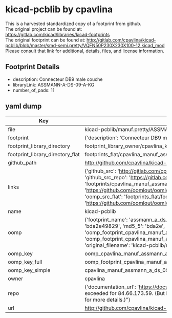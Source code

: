 # kicad-pcblib by cpavlina  
This is a harvested standardized copy of a footprint from github.  
The original project can be found at:  
https://gitlab.com/kicad/libraries/kicad-footprints  
The original footprint can be found at:
http://gitlab.com/cpavlina/kicad-pcblib/blob/master/smd-semi.pretty/VQFN50P230X230X100-12.kicad_mod
Please consult that link for additional, details, files, and license information.  
## Footprint Details
* description: Connecteur DB9 male couche  
* libraryLink: ASSMANN-A-DS-09-A-KG  
* number_of_pads: 11  
## yaml dump  
| Key | Value |  
| --- | --- |  
| file | kicad-pcblib/manuf.pretty/ASSMANN-A-DS-09-A-KG.kicad_mod |  
| footprint | {'description': 'Connecteur DB9 male couche', 'libraryLink': 'ASSMANN-A-DS-09-A-KG', 'number_of_pads': 11} |  
| footprint_library_directory | footprint_library_owner/cpavlina_kicad-pcblib |  
| footprint_library_directory_flat | footprints_flat/cpavlina_manuf_assmann_a_ds_09_a_kg/working |  
| github_path | http://github.com/cpavlina/kicad-pcblib/blob/master/manuf.pretty/ASSMANN-A-DS-09-A-KG.kicad_mod |  
| links | {'github_src': 'http://gitlab.com/cpavlina/kicad-pcblib/blob/master/smd-semi.pretty/VQFN50P230X230X100-12.kicad_mod', 'github_src_repo': 'https://gitlab.com/kicad/libraries/kicad-footprints', 'oomp_bot': 'footprints/cpavlina_manuf_assmann_a_ds_09_a_kg/working', 'oomp_bot_github': 'https://github.com/oomlout/oomlout_oomp_footprint_bot/tree/main/footprints/cpavlina_manuf_assmann_a_ds_09_a_kg/working', 'oomp_src_flat': 'footprints_flat/footprints_flat/cpavlina_manuf_assmann_a_ds_09_a_kg/working', 'oomp_src_flat_github': 'https://github.com/oomlout/oomlout_oomp_footprint_src/tree/main/footprints_flat/cpavlina_manuf_assmann_a_ds_09_a_kg/working'} |  
| name | kicad-pcblib |  
| oomp | {'footprint_name': 'assmann_a_ds_09_a_kg', 'library_name': 'manuf', 'md5': 'bda2e49829dc76f6c41b4e9559e9b178', 'md5_10': 'bda2e49829', 'md5_5': 'bda2e', 'md5_6': 'bda2e4', 'oomp_key': 'oomp_cpavlina_manuf_assmann_a_ds_09_a_kg', 'oomp_key_extra': 'oomp_footprint_cpavlina_manuf_assmann_a_ds_09_a_kg', 'oomp_key_full': 'oomp_footprint_cpavlina_manuf_assmann_a_ds_09_a_kg_bda2e4', 'oomp_key_simple': 'cpavlina_manuf_assmann_a_ds_09_a_kg', 'original_filename': 'kicad-pcblib/manuf.pretty/ASSMANN-A-DS-09-A-KG.kicad_mod', 'owner_name': 'cpavlina'} |  
| oomp_key | oomp_cpavlina_manuf_assmann_a_ds_09_a_kg |  
| oomp_key_full | oomp_footprint_cpavlina_manuf_assmann_a_ds_09_a_kg |  
| oomp_key_simple | cpavlina_manuf_assmann_a_ds_09_a_kg |  
| owner | cpavlina |  
| repo | {'documentation_url': 'https://docs.github.com/rest/overview/resources-in-the-rest-api#rate-limiting', 'message': "API rate limit exceeded for 84.66.173.59. (But here's the good news: Authenticated requests get a higher rate limit. Check out the documentation for more details.)"} |  
| url | http://github.com/cpavlina/kicad-pcblib |  

